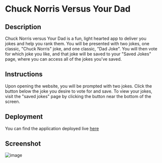 # Chuck Norris Versus Your Dad

## Description
Chuck Norris versus Your Dad is a fun, light hearted app to deliver you jokes and help you rank them. You will be presented with two jokes, one classic, "Chuck Norris" joke, and one classic, "Dad Joke". You will then vote for which joke you like, and that joke will be saved to your "Saved Jokes" page, where you can access all of the jokes you've saved.

## Instructions
Upon opening the website, you will be prompted with two jokes.
Click the button below the joke you desire to vote for and save.
To view your jokes, visit the "saved jokes" page by clicking the button near the bottom of the screen.


## Deployment
You can find the application deployed live [here](https://maxholzmann.github.io/chuck-norris-versus/index.html)

## Screenshot
![image](https://user-images.githubusercontent.com/16532491/207109570-6818c6cf-0c5f-4c00-bf1f-196649c3391c.png)

